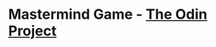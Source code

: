 # Mastermind Game - [The Odin Project](https://www.theodinproject.com/courses/ruby-programming/lessons/mastermind)
